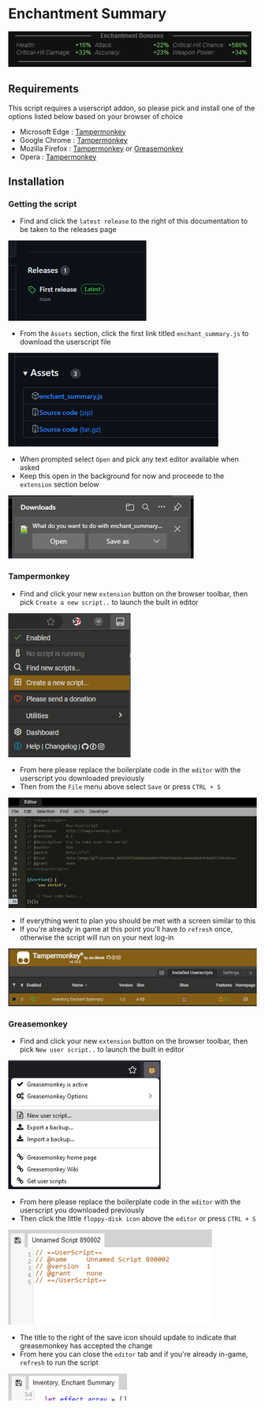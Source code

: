 # Enchantment Summary
![A preview of the script in action, showing a detailed readout below the equipped items](preview.png)

## Requirements
This script requires a userscript addon, so please pick and install one of the options listed below based on your browser of choice
- Microsoft Edge : [Tampermonkey](https://microsoftedge.microsoft.com/addons/detail/tampermonkey/iikmkjmpaadaobahmlepeloendndfphd)
- Google Chrome : [Tampermonkey](https://chrome.google.com/webstore/detail/tampermonkey/dhdgffkkebhmkfjojejmpbldmpobfkfo)
- Mozilla Firefox : [Tampermonkey](https://addons.mozilla.org/en-US/firefox/addon/tampermonkey/) or [Greasemonkey](https://addons.mozilla.org/en-US/firefox/addon/greasemonkey/)
- Opera : [Tampermonkey](https://addons.opera.com/en/extensions/details/tampermonkey-beta/)

## Installation
### Getting the script

- Find and click the `latest release` to the right of this documentation to be taken to the releases page

![Alt text](code_install_step01.png)
- From the `Assets` section, click the first link titled `enchant_summary.js` to download the userscript file

![](code_install_step02.png)
- When prompted select `Open` and pick any text editor available when asked
- Keep this open in the background for now and proceede to the `extension` section below

![](code_install_step03.png)

### Tampermonkey
- Find and click your new `extension` button on the browser toolbar, then pick  `Create a new script..` to launch the built in editor

![Alt text](tampermonkey_install_step01.png)
- From here please replace the boilerplate code in the `editor` with the userscript you downloaded previously
- Then from the `File` menu above select `Save` or press `CTRL + S`

![Alt text](tampermonkey_install_step02.png)
- If everything went to plan you should be met with a screen similar to this
- If you're already in game at this point you'll have to `refresh` once, otherwise the script will run on your next log-in

![Alt text](tampermonkey_install_step03.png)
### Greasemonkey

- Find and click your new `extension` button on the browser toolbar, then pick  `New user script..` to launch the built in editor

![Alt text](greasemonkey_install_step01.png)
- From here please replace the boilerplate code in the `editor` with the userscript you downloaded previously
- Then click the little `floppy-disk icon` above the `editor` or press `CTRL + S`

![Alt text](greasemonkey_install_step02.png)
- The title to the right of the save icon should update to indicate that greasemonkey has accepted the change
- From here you can close the `editor` tab and if you're already in-game, `refresh` to run the script

![Alt text](greasemonkey_install_step03.png)